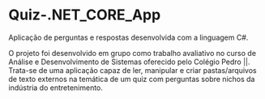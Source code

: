 # Quiz-.NET_CORE_App
Aplicação de perguntas e respostas desenvolvida com a linguagem C#. 

O projeto foi desenvolvido em grupo como trabalho avaliativo no curso de Análise e Desenvolvimento de Sistemas oferecido pelo Colégio Pedro ||. Trata-se de uma aplicação capaz de ler, manipular e criar pastas/arquivos de texto externos na temática de um quiz com perguntas sobre nichos da indústria do entretenimento.
